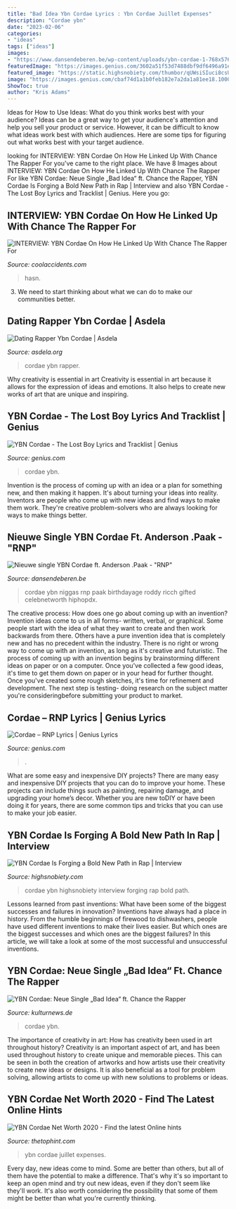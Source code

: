 ```yaml
---
title: "Bad Idea Ybn Cordae Lyrics : Ybn Cordae Juillet Expenses"
description: "Cordae ybn"
date: "2023-02-06"
categories:
- "ideas"
tags: ["ideas"]
images:
- "https://www.dansendeberen.be/wp-content/uploads/ybn-cordae-1-768x576.jpg"
featuredImage: "https://images.genius.com/3602a51f53d7488dbf9df6496a91e7fe.1000x1000x1.png"
featured_image: "https://static.highsnobiety.com/thumbor/qUWsiSIuci8csUH9lSNBiquy2w4=/fit-in/480x720/smart/static.highsnobiety.com/wp-content/uploads/2019/07/18111113/ybn-cordae-interview-01.jpg"
image: "https://images.genius.com/cbaf74d1a1b0feb182e7a2da1a81ee18.1000x1000x1.jpg"
ShowToc: true
author: "Kris Adams"
---
```



Ideas for How to Use Ideas: What do you think works best with your audience?
Ideas can be a great way to get your audience's attention and help you sell your product or service. However, it can be difficult to know what ideas work best with which audiences. Here are some tips for figuring out what works best with your target audience.

	

		
looking for INTERVIEW: YBN Cordae On How He Linked Up With Chance The Rapper For you've came to the right place. We have 8 Images about INTERVIEW: YBN Cordae On How He Linked Up With Chance The Rapper For like YBN Cordae: Neue Single „Bad Idea“ ft. Chance the Rapper, YBN Cordae Is Forging a Bold New Path in Rap | Interview and also YBN Cordae - The Lost Boy Lyrics and Tracklist | Genius. Here you go:
		
    
## INTERVIEW: YBN Cordae On How He Linked Up With Chance The Rapper For

<img loading=lazy src="https://www.coolaccidents.com/sites/g/files/g2000010276/files/styles/news_detail_page/public/2020-11/chance-the-rapper-jimmy-fallon-family-support.jpg?itok=1ZEW-Jja" onerror="this.onerror=null;this.src='https://tse2.mm.bing.net/th?id=OIP.DqtDaFwJCOY6SYASzh6QwQHaIB&amp;pid=15.1';" alt="INTERVIEW: YBN Cordae On How He Linked Up With Chance The Rapper For">

_Source: coolaccidents.com_

>hasn. 

	

3. We need to start thinking about what we can do to make our communities better.

    
## Dating Rapper Ybn Cordae | Asdela

<img loading=lazy src="http://res.cloudinary.com/defendhaiti/image/upload/c_scale,w_645/v1/Version_2/999t1a_u4vsuy" onerror="this.onerror=null;this.src='https://tse1.mm.bing.net/th?id=OIP.5UiRyspujSVQkrUpKWUPTAHaD5&amp;pid=15.1';" alt="Dating Rapper Ybn Cordae | Asdela">

_Source: asdela.org_

>cordae ybn rapper. 

	

Why creativity is essential in art
Creativity is essential in art because it allows for the expression of ideas and emotions. It also helps to create new works of art that are unique and inspiring.

    
## YBN Cordae - The Lost Boy Lyrics And Tracklist | Genius

<img loading=lazy src="https://images.genius.com/3602a51f53d7488dbf9df6496a91e7fe.1000x1000x1.png" onerror="this.onerror=null;this.src='https://tse2.mm.bing.net/th?id=OIP.J3kxEWm-F8AKDJ4N-C2UggHaHa&amp;pid=15.1';" alt="YBN Cordae - The Lost Boy Lyrics and Tracklist | Genius">

_Source: genius.com_

>cordae ybn. 

	

Invention is the process of coming up with an idea or a plan for something new, and then making it happen. It's about turning your ideas into reality. Inventors are people who come up with new ideas and find ways to make them work. They're creative problem-solvers who are always looking for ways to make things better.

    
## Nieuwe Single YBN Cordae Ft. Anderson .Paak - &quot;RNP&quot;

<img loading=lazy src="https://www.dansendeberen.be/wp-content/uploads/ybn-cordae-1-768x576.jpg" onerror="this.onerror=null;this.src='https://tse2.mm.bing.net/th?id=OIP.Mq1BP5A2e277TxF-5nbldwHaFj&amp;pid=15.1';" alt="Nieuwe single YBN Cordae ft. Anderson .Paak - &quot;RNP&quot;">

_Source: dansendeberen.be_

>cordae ybn niggas rnp paak birthdayage roddy ricch gifted celebnetworth hiphopdx. 

	

The creative process: How does one go about coming up with an invention?
Invention ideas come to us in all forms- written, verbal, or graphical. Some people start with the idea of what they want to create and then work backwards from there. Others have a pure invention idea that is completely new and has no precedent within the industry. There is no right or wrong way to come up with an invention, as long as it's creative and futuristic. The process of coming up with an invention begins by brainstorming different ideas on paper or on a computer. Once you've collected a few good ideas, it's time to get them down on paper or in your head for further thought. Once you've created some rough sketches, it's time for refinement and development. The next step is testing- doing research on the subject matter you're consideringbefore submitting your product to market.

    
## Cordae – RNP Lyrics | Genius Lyrics

<img loading=lazy src="https://images.genius.com/cbaf74d1a1b0feb182e7a2da1a81ee18.1000x1000x1.jpg" onerror="this.onerror=null;this.src='https://tse1.mm.bing.net/th?id=OIP.gwSO34s_QBDnanQi-GnqpgHaHa&amp;pid=15.1';" alt="Cordae – RNP Lyrics | Genius Lyrics">

_Source: genius.com_

>. 

	

What are some easy and inexpensive DIY projects?
There are many easy and inexpensive DIY projects that you can do to improve your home. These projects can include things such as painting, repairing damage, and upgrading your home’s decor. Whether you are new toDIY or have been doing it for years, there are some common tips and tricks that you can use to make your job easier.

    
## YBN Cordae Is Forging A Bold New Path In Rap | Interview

<img loading=lazy src="https://static.highsnobiety.com/thumbor/qUWsiSIuci8csUH9lSNBiquy2w4=/fit-in/480x720/smart/static.highsnobiety.com/wp-content/uploads/2019/07/18111113/ybn-cordae-interview-01.jpg" onerror="this.onerror=null;this.src='https://tse2.mm.bing.net/th?id=OIP.EsAAy76Ne0pyNLEx8WBnjgHaLH&amp;pid=15.1';" alt="YBN Cordae Is Forging a Bold New Path in Rap | Interview">

_Source: highsnobiety.com_

>cordae ybn highsnobiety interview forging rap bold path. 

	

Lessons learned from past inventions: What have been some of the biggest successes and failures in innovation?
Inventions have always had a place in history. From the humble beginnings of firewood to dishwashers, people have used different inventions to make their lives easier. But which ones are the biggest successes and which ones are the biggest failures? In this article, we will take a look at some of the most successful and unsuccessful inventions.

    
## YBN Cordae: Neue Single „Bad Idea“ Ft. Chance The Rapper

<img loading=lazy src="https://kulturnews.de/wp-content/uploads/2019/06/a01fe7dbef38fbbb6904343a34ee89c9.jpeg" onerror="this.onerror=null;this.src='https://tse3.mm.bing.net/th?id=OIP.oB_n2-84-7tpBDQ6NO6JyQHaHa&amp;pid=15.1';" alt="YBN Cordae: Neue Single „Bad Idea“ ft. Chance the Rapper">

_Source: kulturnews.de_

>cordae ybn. 

	

The importance of creativity in art: How has creativity been used in art throughout history?
Creativity is an important aspect of art, and has been used throughout history to create unique and memorable pieces. This can be seen in both the creation of artworks and how artists use their creativity to create new ideas or designs. It is also beneficial as a tool for problem solving, allowing artists to come up with new solutions to problems or ideas.

    
## YBN Cordae Net Worth 2020 - Find The Latest Online Hints

<img loading=lazy src="https://www.fotolog.com/wp-content/uploads/2020/01/YBN-Cordae-2-1024x925.jpg" onerror="this.onerror=null;this.src='https://tse4.mm.bing.net/th?id=OIP.OVZ4FjwW460DqgH_kMr-IQHaGs&amp;pid=15.1';" alt="YBN Cordae Net Worth 2020 - Find the latest Online hints">

_Source: thetophint.com_

>ybn cordae juillet expenses. 

	

Every day, new ideas come to mind. Some are better than others, but all of them have the potential to make a difference. That's why it's so important to keep an open mind and try out new ideas, even if they don't seem like they'll work. It's also worth considering the possibility that some of them might be better than what you're currently thinking.

